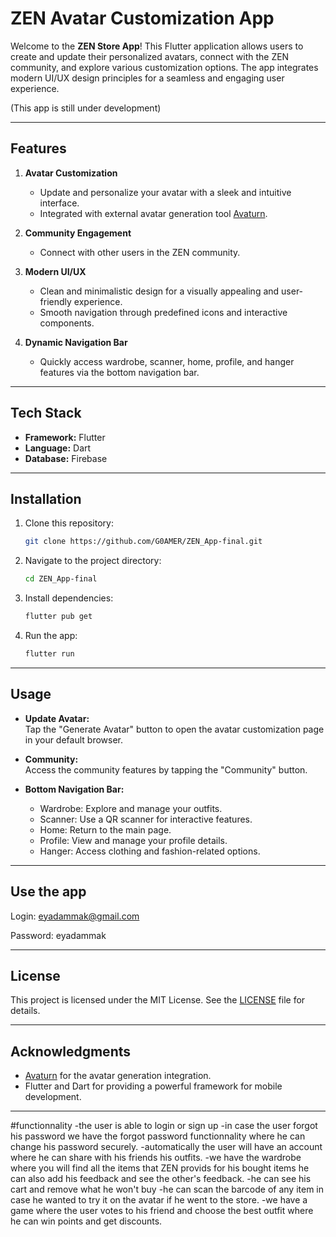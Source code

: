 # ZEN Avatar Customization App

Welcome to the **ZEN Store App**! This Flutter application allows users to create and update their personalized avatars, connect with the ZEN community, and explore various customization options. The app integrates modern UI/UX design principles for a seamless and engaging user experience.

(This app is still under development)

---

## Features

1. **Avatar Customization**
    - Update and personalize your avatar with a sleek and intuitive interface.
    - Integrated with external avatar generation tool [Avaturn](https://hub.avaturn.me/create/scan).

2. **Community Engagement**
    - Connect with other users in the ZEN community.

3. **Modern UI/UX**
    - Clean and minimalistic design for a visually appealing and user-friendly experience.
    - Smooth navigation through predefined icons and interactive components.

4. **Dynamic Navigation Bar**
    - Quickly access wardrobe, scanner, home, profile, and hanger features via the bottom navigation bar.

---



## Tech Stack

- **Framework:** Flutter
- **Language:** Dart
- **Database:** Firebase

---

## Installation

1. Clone this repository:
   ```bash
   git clone https://github.com/G0AMER/ZEN_App-final.git
   ```
2. Navigate to the project directory:
   ```bash
   cd ZEN_App-final
   ```
3. Install dependencies:
   ```bash
   flutter pub get
   ```
4. Run the app:
   ```bash
   flutter run
   ```

---

## Usage

- **Update Avatar:**  
  Tap the "Generate Avatar" button to open the avatar customization page in your default browser.

- **Community:**  
  Access the community features by tapping the "Community" button.

- **Bottom Navigation Bar:**
    - Wardrobe: Explore and manage your outfits.
    - Scanner: Use a QR scanner for interactive features.
    - Home: Return to the main page.
    - Profile: View and manage your profile details.
    - Hanger: Access clothing and fashion-related options.

---
## Use the app
Login: eyadammak@gmail.com

Password: eyadammak

---
## License

This project is licensed under the MIT License. See the [LICENSE](LICENSE) file for details.

---

## Acknowledgments

- [Avaturn](https://avaturn.me) for the avatar generation integration.
- Flutter and Dart for providing a powerful framework for mobile development.

---
#functionnality
-the user is able to login or sign up
-in case the user forgot his password we have the forgot password functionnality where he can change his password securely.
-automatically the user will have an account where he can share with his friends his outfits.
-we have the wardrobe where you will find all the items that ZEN provids for his bought items he can also add his feedback and see the other's feedback.
-he can see his cart and remove what he won't buy
-he can scan the barcode of any item in case he wanted to try it on the avatar if he went to the store.
-we have a game where the user votes to his friend and choose the best outfit where he can win points and get discounts.

